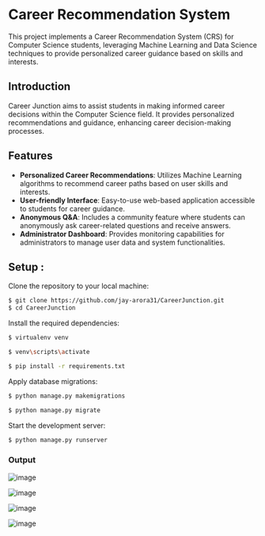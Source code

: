 # Career Recommendation System

This project implements a Career Recommendation System (CRS) for Computer Science students, leveraging Machine Learning and Data Science techniques to provide personalized career guidance based on skills and interests.

## Introduction

Career Junction aims to assist students in making informed career decisions within the Computer Science field. It provides personalized recommendations and guidance, enhancing career decision-making processes.

## Features

- **Personalized Career Recommendations**: Utilizes Machine Learning algorithms to recommend career paths based on user skills and interests.
- **User-friendly Interface**: Easy-to-use web-based application accessible to students for career guidance.
- **Anonymous Q&A**: Includes a community feature where students can anonymously ask career-related questions and receive answers.
- **Administrator Dashboard**: Provides monitoring capabilities for administrators to manage user data and system functionalities.

<h2>Setup :</h2>

Clone the repository to your local machine:
```sh
$ git clone https://github.com/jay-arora31/CareerJunction.git
$ cd CareerJunction
```
Install the required dependencies:
```sh
$ virtualenv venv
```
```sh
$ venv\scripts\activate


```
```sh
$ pip install -r requirements.txt


```

Apply database migrations:
```sh
$ python manage.py makemigrations


```
```sh
$ python manage.py migrate


```

Start the development server:
```sh
$ python manage.py runserver


```


### Output
![image](https://github.com/jay-arora31/CareerJunction/assets/68243425/79d14c7a-1f77-4670-964b-5199e02c221c)

![image](https://github.com/jay-arora31/CareerJunction/assets/68243425/9f8c2271-9051-4318-83ea-a75b7c8d9beb)

![image](https://github.com/jay-arora31/CareerJunction/assets/68243425/a2ebf0b1-f444-454a-a6e0-2c99f94038cd)

![image](https://github.com/jay-arora31/CareerJunction/assets/68243425/6cd18545-1d4f-4ec2-8a69-1e51f34fe1ae)
